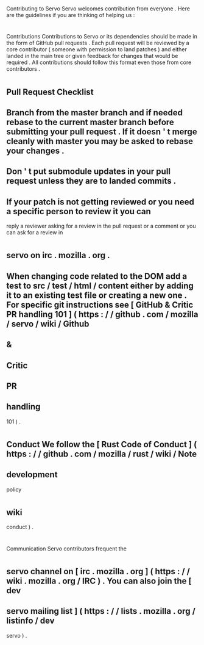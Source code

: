 #
Contributing
to
Servo
Servo
welcomes
contribution
from
everyone
.
Here
are
the
guidelines
if
you
are
thinking
of
helping
us
:
#
#
Contributions
Contributions
to
Servo
or
its
dependencies
should
be
made
in
the
form
of
GitHub
pull
requests
.
Each
pull
request
will
be
reviewed
by
a
core
contributor
(
someone
with
permission
to
land
patches
)
and
either
landed
in
the
main
tree
or
given
feedback
for
changes
that
would
be
required
.
All
contributions
should
follow
this
format
even
those
from
core
contributors
.
#
#
Pull
Request
Checklist
-
Branch
from
the
master
branch
and
if
needed
rebase
to
the
current
master
branch
before
submitting
your
pull
request
.
If
it
doesn
'
t
merge
cleanly
with
master
you
may
be
asked
to
rebase
your
changes
.
-
Don
'
t
put
submodule
updates
in
your
pull
request
unless
they
are
to
landed
commits
.
-
If
your
patch
is
not
getting
reviewed
or
you
need
a
specific
person
to
review
it
you
can
-
reply
a
reviewer
asking
for
a
review
in
the
pull
request
or
a
comment
or
you
can
ask
for
a
review
in
#
servo
on
irc
.
mozilla
.
org
.
-
When
changing
code
related
to
the
DOM
add
a
test
to
src
/
test
/
html
/
content
either
by
adding
it
to
an
existing
test
file
or
creating
a
new
one
.
For
specific
git
instructions
see
[
GitHub
&
Critic
PR
handling
101
]
(
https
:
/
/
github
.
com
/
mozilla
/
servo
/
wiki
/
Github
-
&
-
Critic
-
PR
-
handling
-
101
)
.
#
#
Conduct
We
follow
the
[
Rust
Code
of
Conduct
]
(
https
:
/
/
github
.
com
/
mozilla
/
rust
/
wiki
/
Note
-
development
-
policy
#
wiki
-
conduct
)
.
#
#
Communication
Servo
contributors
frequent
the
#
servo
channel
on
[
irc
.
mozilla
.
org
]
(
https
:
/
/
wiki
.
mozilla
.
org
/
IRC
)
.
You
can
also
join
the
[
dev
-
servo
mailing
list
]
(
https
:
/
/
lists
.
mozilla
.
org
/
listinfo
/
dev
-
servo
)
.
